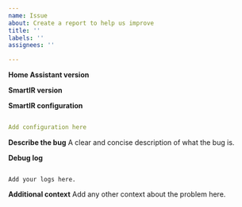 ```yaml
---
name: Issue
about: Create a report to help us improve
title: ''
labels: ''
assignees: ''

---
```


<!-- Before you open a new issue, search through the existing issues to see if others have had the same problem.

Issues not containing the minimum requirements will be closed:

- Issues without a description (using the header is not good enough) will be closed.
- Issues without debug logging will be closed.
- Issues without configuration will be closed
-->

**Home Assistant version**

**SmartIR version**

**SmartIR configuration**

```yaml

Add configuration here

```

**Describe the bug**
A clear and concise description of what the bug is.

**Debug log**

```text

Add your logs here.

```

**Additional context**
Add any other context about the problem here.
```

```
